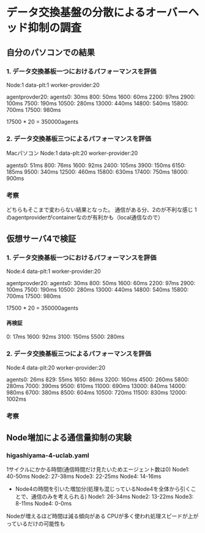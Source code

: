 # データ交換基盤の分散によるオーバーヘッド抑制の調査

## 自分のパソコンでの結果
### 1. データ交換基板一つにおけるパフォーマンスを評価
Node:1
data-plt:1
worker-provider:20

agentprovder20: 
agents0: 30ms
800: 50ms
1600: 60ms
2200: 97ms
2900: 100ms
7500: 190ms
10500: 280ms
13000: 440ms
14800: 540ms
15800: 700ms
17500: 980ms

17500 * 20 = 350000agents


### 2. データ交換基板三つによるパフォーマンスを評価
Macパソコン
Node:1
data-plt:20
worker-provider:20

agents0: 51ms
800: 76ms
1600: 92ms
2400: 105ms
3900: 150ms
6150: 185ms
9500: 340ms
12500: 460ms
15800: 630ms
17400: 750ms
18000: 900ms

### 考察
どちらもそこまで変わらない結果となった。
通信がある分、2のが不利な感じ
1のagentproviderがcontainerなのが有利かも（local通信なので）

## 仮想サーバ4で検証
### 1. データ交換基板一つにおけるパフォーマンスを評価
Node:4
data-plt:1
worker-provider:20

agentprovder20: 
agents0: 30ms
800: 50ms
1600: 60ms
2200: 97ms
2900: 100ms
7500: 190ms
10500: 280ms
13000: 440ms
14800: 540ms
15800: 700ms
17500: 980ms

17500 * 20 = 350000agents


#### 再検証
0: 17ms
1600: 92ms
3100: 150ms
5500: 280ms



### 2. データ交換基板三つによるパフォーマンスを評価
Node:4
data-plt:20
worker-provider:20

agents0: 26ms
829: 55ms
1650: 86ms
3200: 160ms
4500: 260ms
5800: 280ms
7000: 390ms
9500: 610ms
11000: 690ms
13000: 840ms
14000: 980ms
6700: 380ms
8500: 604ms
10500: 720ms
11500: 830ms
12000: 1002ms

### 考察




## Node増加による通信量抑制の実験
### higashiyama-4-uclab.yaml
1サイクルにかかる時間(通信時間だけ見たいためエージェント数は0)
Node1: 40-50ms 
Node2: 27-38ms
Node3: 22-25ms
Node4: 14-16ms

- Node4の時間を引いた増加分(処理も混じっているNode4を全体から引くことで、通信のみを考えられる)
Node1: 26-34ms 
Node2: 13-22ms
Node3: 8-11ms
Node4: 0-0ms

Nodeが増えるほど時間は減る傾向がある
CPUが多く使われ処理スピードが上がっているだけの可能性も